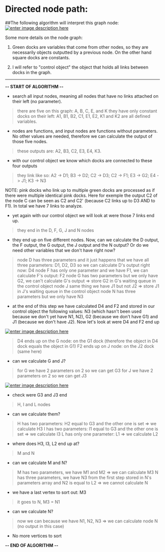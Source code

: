 # Directed node path:
##The following algorithm will interpret this graph node:
[![enter image description here][1]][1]

Some more details on the node graph:

 1. Green docks are variables that come from other nodes, so they are
    necessarily objects outputted by a previous node. On the other hand
    square docks are constants.

 2. I will refer to "control object" the object that holds all links between docks in the graph.


----------

**-- START OF ALGORITHM --**

   - search all input nodes, meaning all nodes that have no links attached on their left (no parameter).

   > there are five on this graph: A, B, C, E, and K they have only constant docks on their left: A1, B1, B2, C1, E1, E2, K1 and K2 are all
   defined variables.

   - nodes are functions, and input nodes are functions without parameters. No other values are needed, therefore we can calculate
   the output of those five nodes.

   > these outputs are: A2, B3, C2, E3, E4, K3.

   - with our control object we know which docks are connected to these four outputs

   > they link like so: A2 -> D1; B3 -> D2; C2 -> D3; C2 -> F1; E3 -> G2; E4 -> J1; K3 -> N3


NOTE: pink docks who link up to multiple green docks are processed as  if there were multiple identical pink docks. Here for exemple the    output C2 of the node C can be seen as C2 and C2' (because C2 links    up to D3 AND to F1). In total we have 7 links to analyze.


   - yet again with our control object we will look at were those 7 links end up.

   > they end in the D, F, G, J and N nodes

   - they end up on five different nodes. Now, can we calculate the D output, the F output, the G output, the J output and the N output? Or
   do we need other variables that we don't have right now?

   > node D has three parameters and it just happens that we have all three parameters: D1, D2, D3 so we can calculate D's output right
   now: D4
   > node F has only one parameter and we have F1, we can calculate F's output: F2
   > node G has two parameters but we only have G2, we can't calculate G's output => store G2 in G's waiting queue in the control object
   > node J same thing we have J1 but not J2 => store J1 in J's waiting queue in the control object
   > node N has three parameters but we only have N3

   - at the end of this step we have calculated D4 and F2 and stored in our control object the following values: N3 (which hasn't been used
   because we don't yet have N1, N2), G2 (because we don't have G1) and
   J1 (because we don't have J2). Now let's look at were D4 and F2 end
   up

   [![enter image description here][2]][2]

   > D4 ends up on the G node: on the G1 dock (therefore the object in D4 dock equals the object in G1)
   > F2 ends up on J node: on the J2 dock (same here)

   - can we calculate G and J?

   > for G we have 2 parameters on 2 so we can get G3
   > for J we have 2 parameters on 2 so we can get J3

   [![enter image description here][3]][3]

   - check were G3 and J3 end

   > H, I and L nodes

   - can we calculate them?

   > H has two parameters: H2 equal to G3 and the other one is set => we calculate H3
   > I has two parameters: I1 equal to G3 and the other one is set => we calculate I3
   > L has only one parameter: L1 => we calculate L2

   - where does H3, I3, L2 end up at?

   > M and N

   - can we calculate M and N?

   > M has two parameters, we have M1 and M2 => we can calculate M3
   > N has three parameters, we have N3 from the first step stored in N's parameters array and N2 is equal to L2 => we cannot calculate N

   - we have a last vertex to sort out: M3

   > it goes to N, M3 = N1

   - can we calculate N?

   > now we can because we have N1, N2, N3 => we can calculate node N (no output in this case)


   - No more vertices to sort


**-- END OF ALGORITHM --**

  [1]: https://i.stack.imgur.com/CXlz4.png
  [2]: https://i.stack.imgur.com/m3OKp.png
  [3]: https://i.stack.imgur.com/5Gm89.png

